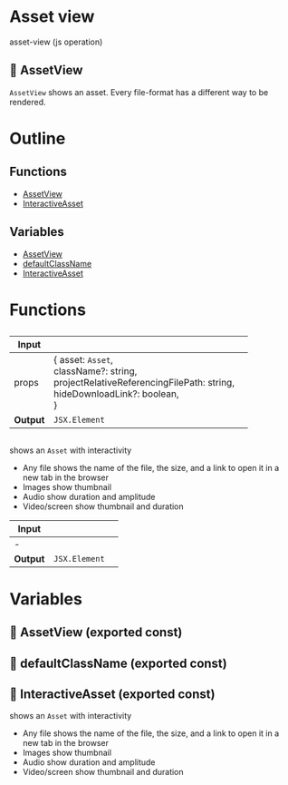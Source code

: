 # Asset view

asset-view (js operation)


## 📁 AssetView

`AssetView` shows an asset. Every file-format has a different way to be rendered.




# Outline

## Functions

- [AssetView](#AssetView)
- [InteractiveAsset](#InteractiveAsset)

## Variables

- [AssetView](#assetview)
- [defaultClassName](#defaultclassname)
- [InteractiveAsset](#interactiveasset)



# Functions

## <AssetView />

| Input      |    |    |
| ---------- | -- | -- |
| props | { asset: `Asset`, <br />className?: string, <br />projectRelativeReferencingFilePath: string, <br />hideDownloadLink?: boolean, <br /> } |  |
| **Output** | `JSX.Element`   |    |



## <InteractiveAsset />

shows an `Asset` with interactivity

- Any file shows the name of the file, the size, and a link to open it in a new tab in the browser
- Images show thumbnail
- Audio show duration and amplitude
- Video/screen show thumbnail and duration


| Input      |    |    |
| ---------- | -- | -- |
| - | | |
| **Output** | `JSX.Element`   |    |


# Variables

## 📄 AssetView (exported const)

## 📄 defaultClassName (exported const)

## 📄 InteractiveAsset (exported const)

shows an `Asset` with interactivity

- Any file shows the name of the file, the size, and a link to open it in a new tab in the browser
- Images show thumbnail
- Audio show duration and amplitude
- Video/screen show thumbnail and duration

